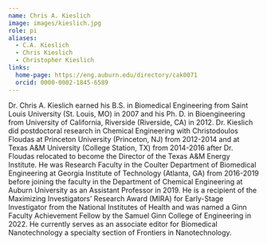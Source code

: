 ```yaml
---
name: Chris A. Kieslich
image: images/kieslich.jpg
role: pi
aliases:
  - C.A. Kieslich
  - Chris Kieslich
  - Christopher Kieslich
links:
  home-page: https://eng.auburn.edu/directory/cak0071
  orcid: 0000-0002-1845-6589
---
```


Dr. Chris A. Kieslich earned his B.S. in Biomedical Engineering from Saint Louis University (St. Louis, MO) in 2007 and his Ph. D. in Bioengineering from University of California, Riverside (Riverside, CA) in 2012. Dr. Kieslich did postdoctoral research in Chemical Engineering with Christodoulos Floudas at Princeton University (Princeton, NJ) from 2012-2014 and at Texas A&M University (College Station, TX) from 2014-2016 after Dr. Floudas relocated to become the Director of the Texas A&M Energy Institute. He was Research Faculty in the Coulter Department of Biomedical Engineering at Georgia Institute of Technology (Atlanta, GA) from 2016-2019 before joining the faculty in the Department of Chemical Engineering at Auburn University as an Assistant Professor in 2019. He is a recipient of the Maximizing Investigators’ Research Award (MIRA) for Early-Stage Investigator from the National Institutes of Health and was named a Ginn Faculty Achievement Fellow by the Samuel Ginn College of Engineering in 2022. He currently serves as an associate editor for Biomedical Nanotechnology a specialty section of Frontiers in Nanotechnology.
